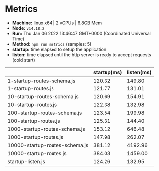 # Metrics
* __Machine:__ linux x64 | 2 vCPUs | 6.8GB Mem
* __Node:__ `v14.18.2`
* __Run:__ Thu Jan 06 2022 13:46:47 GMT+0000 (Coordinated Universal Time)
* __Method:__ `npm run metrics` (samples: 5)
* __startup:__ time elapsed to setup the application
* __listen:__ time elapsed until the http server is ready to accept requests (cold start)

| | startup(ms) | listen(ms) |
|-| -       | -      |
| 1-startup-routes-schema.js | 120.32 | 149.80 |
| 1-startup-routes.js | 121.77 | 131.01 |
| 10-startup-routes-schema.js | 120.69 | 154.91 |
| 10-startup-routes.js | 122.38 | 132.98 |
| 100-startup-routes-schema.js | 123.54 | 199.98 |
| 100-startup-routes.js | 125.31 | 144.40 |
| 1000-startup-routes-schema.js | 153.12 | 646.48 |
| 1000-startup-routes.js | 147.98 | 262.07 |
| 10000-startup-routes-schema.js | 381.12 | 4192.96 |
| 10000-startup-routes.js | 384.03 | 1459.00 |
| startup-listen.js | 124.26 | 132.95 |
